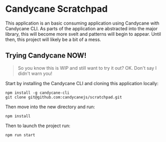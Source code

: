 # Candycane Scratchpad

This application is an basic consuming application using Candycane with Candycane CLI.
As parts of the application are abstracted into the major library, this will become more svelt and patterns will begin to appear.
Until then, this project will likely be a bit of a mess.

## Trying Candycane NOW!

> So you know this is WIP and still want to try it out? OK. Don't say I didn't warn you!

Start by installing the Candycane CLI and cloning this application locally:

```
npm install -g candycane-cli
git clone git@github.com:candycanejs/scratchpad.git
```

Then move into the new directory and run:

```
npm install
```

Then to launch the project run:

```
npm run start
```
